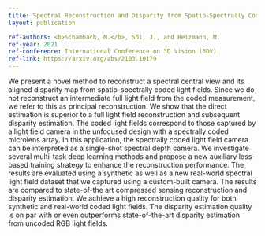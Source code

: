 ```yaml
---
title: Spectral Reconstruction and Disparity from Spatio-Spectrally Coded Light Fields via Multi-Task Deep Learning
layout: publication

ref-authors: <b>Schambach, M.</b>, Shi, J., and Heizmann, M.
ref-year: 2021
ref-conference: International Conference on 3D Vision (3DV)
ref-link: https://arxiv.org/abs/2103.10179
---
```


We present a novel method to reconstruct a spectral central view and its aligned disparity map from spatio-spectrally coded light fields. Since we do not reconstruct an intermediate full light field from the coded measurement, we refer to this as principal reconstruction. We show that the direct estimation is superior to a full light field reconstruction and subsequent disparity estimation. The coded light fields correspond to those captured by a light field camera in the unfocused design with a spectrally coded microlens array. In this application, the spectrally coded light field camera can be interpreted as a single-shot spectral depth camera.
We investigate several multi-task deep learning methods and propose a new auxiliary loss-based training strategy to enhance the reconstruction performance. The results are evaluated using a synthetic as well as a new real-world spectral light field dataset that we captured using a custom-built camera. The results are compared to state-of-the art compressed sensing reconstruction and disparity estimation.
We achieve a high reconstruction quality for both synthetic and real-world coded light fields. The disparity estimation quality is on par with or even outperforms state-of-the-art disparity estimation from uncoded RGB light fields.
